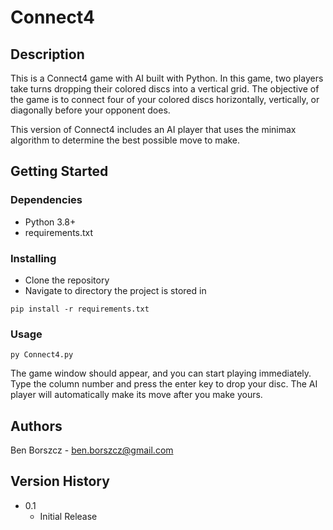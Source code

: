 # Connect4

## Description

This is a Connect4 game with AI built with Python. In this game, two players take turns dropping their colored discs into a vertical grid. The objective of the game is to connect four of your colored discs horizontally, vertically, or diagonally before your opponent does.

This version of Connect4 includes an AI player that uses the minimax algorithm to determine the best possible move to make.

## Getting Started

### Dependencies
* Python 3.8+
* requirements.txt

### Installing
* Clone the repository
* Navigate to directory the project is stored in
```
pip install -r requirements.txt
```
### Usage
```
py Connect4.py
```
The game window should appear, and you can start playing immediately. Type the column number and press the enter key to drop your disc. The AI player will automatically make its move after you make yours.

## Authors
Ben Borszcz - ben.borszcz@gmail.com

## Version History
* 0.1
    * Initial Release

